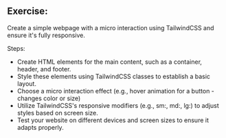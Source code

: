 ## Exercise:
Create a simple webpage with a micro interaction using TailwindCSS and ensure it's fully responsive.

Steps:

* Create HTML elements for the main content, such as a container, header, and footer.
* Style these elements using TailwindCSS classes to establish a basic layout.
* Choose a micro interaction effect (e.g., hover animation for a button - changes color or size)
* Utilize TailwindCSS's responsive modifiers (e.g., sm:, md:, lg:) to adjust styles based on screen size.
* Test your website on different devices and screen sizes to ensure it adapts properly.